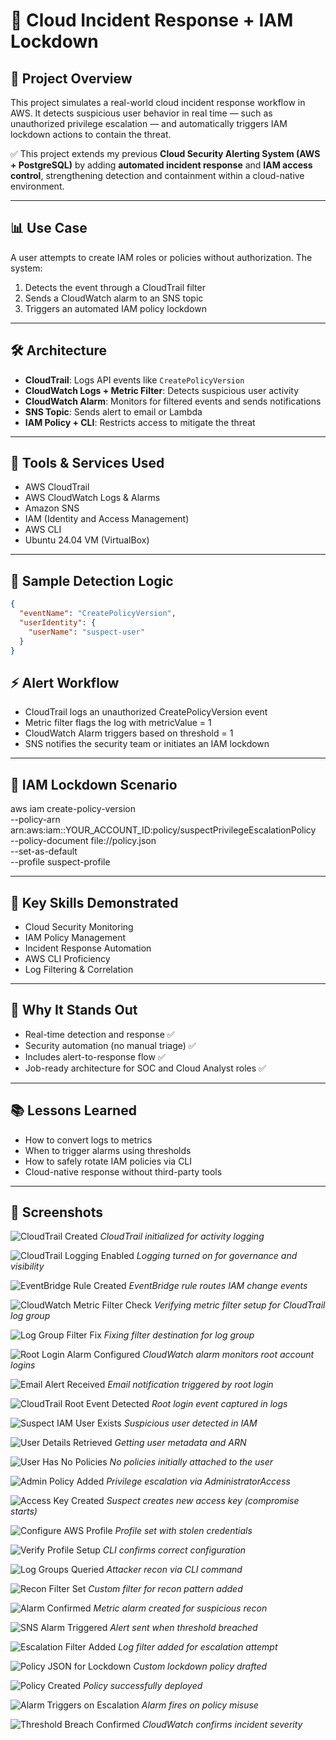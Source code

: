 # 🔐 Cloud Incident Response + IAM Lockdown

## 🔢 Project Overview

This project simulates a real-world cloud incident response workflow in AWS. It detects suspicious user behavior in real time — such as unauthorized privilege escalation — and automatically triggers IAM lockdown actions to contain the threat.

✅ This project extends my previous **Cloud Security Alerting System (AWS + PostgreSQL)** by adding **automated incident response** and **IAM access control**, strengthening detection and containment within a cloud-native environment.

---

## 📊 Use Case

A user attempts to create IAM roles or policies without authorization. The system:

1. Detects the event through a CloudTrail filter  
2. Sends a CloudWatch alarm to an SNS topic  
3. Triggers an automated IAM policy lockdown  

---

## 🛠️ Architecture

- **CloudTrail**: Logs API events like `CreatePolicyVersion`  
- **CloudWatch Logs + Metric Filter**: Detects suspicious user activity  
- **CloudWatch Alarm**: Monitors for filtered events and sends notifications  
- **SNS Topic**: Sends alert to email or Lambda  
- **IAM Policy + CLI**: Restricts access to mitigate the threat  

---

## 🔧 Tools & Services Used

- AWS CloudTrail  
- AWS CloudWatch Logs & Alarms  
- Amazon SNS  
- IAM (Identity and Access Management)  
- AWS CLI  
- Ubuntu 24.04 VM (VirtualBox)  

---

## 🔢 Sample Detection Logic

```json
{
  "eventName": "CreatePolicyVersion",
  "userIdentity": {
    "userName": "suspect-user"
  }
}
```

## ⚡ Alert Workflow
- CloudTrail logs an unauthorized CreatePolicyVersion event
- Metric filter flags the log with metricValue = 1
- CloudWatch Alarm triggers based on threshold = 1
- SNS notifies the security team or initiates an IAM lockdown

---

## 🔐 IAM Lockdown Scenario
aws iam create-policy-version \
--policy-arn arn:aws:iam::YOUR_ACCOUNT_ID:policy/suspectPrivilegeEscalationPolicy \
--policy-document file://policy.json \
--set-as-default \
--profile suspect-profile

---

## 💪 Key Skills Demonstrated
- Cloud Security Monitoring
- IAM Policy Management
- Incident Response Automation
- AWS CLI Proficiency
- Log Filtering & Correlation

---

## 🌟 Why It Stands Out
- Real-time detection and response ✅
- Security automation (no manual triage) ✅
- Includes alert-to-response flow ✅
- Job-ready architecture for SOC and Cloud Analyst roles ✅

---

## 📚 Lessons Learned
- How to convert logs to metrics
- When to trigger alarms using thresholds
- How to safely rotate IAM policies via CLI
- Cloud-native response without third-party tools

---

## 📸 Screenshots
![CloudTrail Created](screenshots/01-cloudtrail-creation.png)
*CloudTrail initialized for activity logging*

![CloudTrail Logging Enabled](screenshots/03-enable-logging.png)
*Logging turned on for governance and visibility*

![EventBridge Rule Created](screenshots/04-eventbridge-rule-created.png)
*EventBridge rule routes IAM change events*

![CloudWatch Metric Filter Check](screenshots/08-cloudwatch-metric-check.png)
*Verifying metric filter setup for CloudTrail log group*

![Log Group Filter Fix](screenshots/11-cloudwatch-metric-filter-loggroup-fix.png)
*Fixing filter destination for log group*

![Root Login Alarm Configured](screenshots/15-cloudwatch-root-login-alarm-configured.png)
*CloudWatch alarm monitors root account logins*

![Email Alert Received](screenshots/16-root-login-alarm-email.png)
*Email notification triggered by root login*

![CloudTrail Root Event Detected](screenshots/18-cloudtrail-root-events.png)
*Root login event captured in logs*

![Suspect IAM User Exists](screenshots/19-iam-user-already-exists-suspect-user.png)
*Suspicious user detected in IAM*

![User Details Retrieved](screenshots/20-iam-get-user-suspect-user-details.png)
*Getting user metadata and ARN*

![User Has No Policies](screenshots/21-iam-check-user-policies-suspect-user-empty.png)
*No policies initially attached to the user*

![Admin Policy Added](screenshots/22-iam-attach-admin-policy-to-suspect-user.png)
*Privilege escalation via AdministratorAccess*

![Access Key Created](screenshots/24-access-key-created-suspect-user-aws-compromise.png)
*Suspect creates new access key (compromise starts)*

![Configure AWS Profile](screenshots/suspect-configure-profile.PNG)
*Profile set with stolen credentials*

![Verify Profile Setup](screenshots/27-suspect-profile-verify.png)
*CLI confirms correct configuration*

![Log Groups Queried](screenshots/28-identity-log-groups-output.png)
*Attacker recon via CLI command*

![Recon Filter Set](screenshots/29-put-metric-filter-recon.png)
*Custom filter for recon pattern added*

![Alarm Confirmed](screenshots/31-cloudwatch-alarm-confirmation..png)
*Metric alarm created for suspicious recon*

![SNS Alarm Triggered](screenshots/33-sns-recon-alarm.png)
*Alert sent when threshold breached*

![Escalation Filter Added](screenshots/34-filter-escalation.png)
*Log filter added for escalation attempt*

![Policy JSON for Lockdown](screenshots/36-policy-json..png)
*Custom lockdown policy drafted*

![Policy Created](screenshots/38-create-policy-v1.png)
*Policy successfully deployed*

![Alarm Triggers on Escalation](screenshots/39-create-policy-v2-alarm-trigger.png)
*Alarm fires on policy misuse*

![Threshold Breach Confirmed](screenshots/40-alarm-threshold-crossed.png)
*CloudWatch confirms incident severity*
